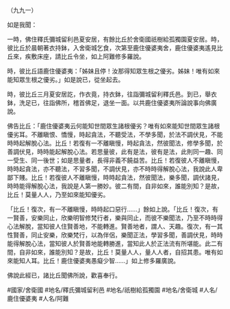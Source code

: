 （九九一）

如是我聞：

一時，佛住釋氏彌城留利邑夏安居，有餘比丘於舍衛國祇樹給孤獨園夏安居。時，彼比丘於晨朝著衣持鉢，入舍衛城乞食，次第至鹿住優婆夷舍，鹿住優婆夷遙見比丘來，疾敷床座，請比丘令坐，如上阿難修多羅說。

時，彼比丘語鹿住優婆夷：「姊妹且停！汝那得知眾生根之優劣。姊妹！唯有如來能知眾生根之優劣。」如是說已，從坐起去。

時，彼比丘三月夏安居訖，作衣竟，持衣鉢，往詣彌城留利釋氏邑。到已，舉衣鉢，洗足已，往詣佛所，稽首佛足，退坐一面。以共鹿住優婆夷所論說事向佛廣說。

佛告比丘：「鹿住優婆夷云何能知世間眾生諸根優劣？唯有如來能知世間眾生諸根優劣耳。不離瞋恨、憍慢，時起貪法，不聽受法，不學多聞，於法不調伏見，不能時時起解脫心法。比丘！若復有一不離瞋慢，時起貪法，然彼聞法，修學多聞，於善調伏見，時時能起解脫心法。若思量彼，此有是法，彼有是法，此則同一趣、同一受生、同一後世；如是思量者，長得非義不饒益苦。比丘！若復彼人不離瞋慢，時時起貪法，亦不聽法，不習多聞，不調伏見，亦不時時得解脫心法，我說此人卑鄙下賤。比丘！若復彼人不離瞋慢，時時起貪法，然彼聞法，樂多聞，調伏諸見，時時能得解脫心法，我說是人第一勝妙。彼二有間，自非如來，誰能別知？是故，比丘！莫量人人，乃至如來能知優劣。

「比丘！復次，有一不離瞋慢，時時起口惡行……」餘如上說。「比丘！復次，有一賢善，安樂同止，欣樂明智修梵行者，樂與同止，而彼不樂聞法，乃至不時時得心法解脫，當知彼人住賢善地，不能轉進。賢善地者，謂人、天趣。復次，有一其性賢善，同止安樂，欣樂梵行，以為伴侶，樂聞正法，學習多聞，善調伏見，時時能得解脫心法，當知彼人於賢善地能轉勝進，當知此人於正法流有所堪能。此二有間，自非如來，誰能別知？是故，比丘！莫量人人，量人人者，自招其患。唯有如來能知人耳。比丘！鹿住優婆夷愚癡少智……」如上修多羅廣說。

佛說此經已，諸比丘聞佛所說，歡喜奉行。

#國家/舍衛國
#地名/釋氏彌城留利邑
#地名/祇樹給孤獨園
#地名/舍衛城
#人名/鹿住優婆夷
#人名/阿難
